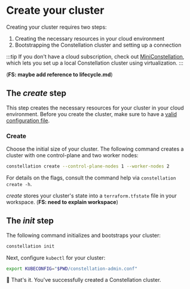 # Create your cluster

Creating your cluster requires two steps:

1. Creating the necessary resources in your cloud environment
2. Bootstrapping the Constellation cluster and setting up a connection

:::tip
If you don't have a cloud subscription, check out [MiniConstellation](../getting-started/first-steps-local.md), which lets you set up a local Constellation cluster using virtualization.
:::

(**FS: maybe add reference to lifecycle.md**)

## The *create* step

This step creates the necessary resources for your cluster in your cloud environment.
Before you create the cluster, make sure to have a [valid configuration file](./config.md).

### Create

Choose the initial size of your cluster.
The following command creates a cluster with one control-plane and two worker nodes:

```bash
constellation create --control-plane-nodes 1 --worker-nodes 2
```

For details on the flags, consult the command help via `constellation create -h`.

*create* stores your cluster's state into a `terraform.tfstate` file in your workspace.
(**FS: need to explain workspace**)

## The *init* step

The following command initializes and bootstraps your cluster:

```bash
constellation init
```

Next, configure `kubectl` for your cluster:

```bash
export KUBECONFIG="$PWD/constellation-admin.conf"
```

🏁 That's it. You've successfully created a Constellation cluster.
